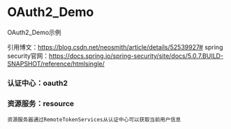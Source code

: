 # OAuth2_Demo
OAuth2_Demo示例

引用博文：https://blog.csdn.net/neosmith/article/details/52539927#
spring security官网：https://docs.spring.io/spring-security/site/docs/5.0.7.BUILD-SNAPSHOT/reference/htmlsingle/

### 认证中心：oauth2
### 资源服务：resource
	
	
	资源服务器通过RemoteTokenServices从认证中心可以获取当前用户信息

